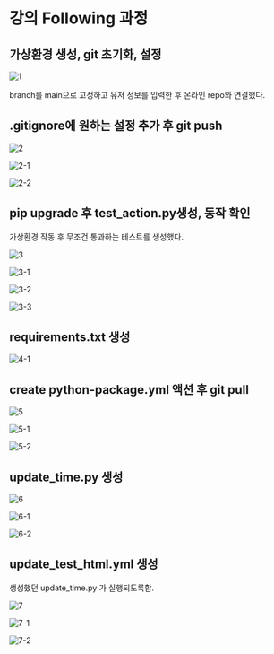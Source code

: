 # 강의 Following 과정

## 가상환경 생성, git 초기화, 설정

![1](https://github.com/user-attachments/assets/eef20379-d071-4f82-b1c0-19e675d1747d)

branch를 main으로 고정하고 유저 정보를 입력한 후 온라인 repo와 연결했다.

 

## .gitignore에 원하는 설정 추가 후 git push

![2](https://github.com/user-attachments/assets/779c3882-1f96-447b-93d9-184346a615f5)

![2-1](https://github.com/user-attachments/assets/c87b1626-7505-4bcd-a49d-b612a89afee3)

![2-2](https://github.com/user-attachments/assets/b15b986d-647c-4e86-96ec-63fb5d849dc9)

 

## pip upgrade 후 test_action.py생성, 동작 확인

가상환경 작동 후 무조건 통과하는 테스트를 생성했다.

![3](https://github.com/user-attachments/assets/b4877051-c4e8-4f70-bae3-f21771abe73f)

![3-1](https://github.com/user-attachments/assets/66d9ed15-4249-4df1-b514-08bddbb04bd7)

![3-2](https://github.com/user-attachments/assets/24728d42-e458-4bb8-b4b3-0ef148a7922d)

![3-3](https://github.com/user-attachments/assets/396d2429-bbe6-4f8e-8fe8-8471608a29f5)

 

## requirements.txt 생성

![4-1](https://github.com/user-attachments/assets/8915c3fe-3292-47b8-b685-0c4b795f35d2)

 

## create python-package.yml 액션 후 git pull

![5](https://github.com/user-attachments/assets/f8cd5027-b25d-4f56-a8d5-29d284b92cfb)

![5-1](https://github.com/user-attachments/assets/92284592-208b-4549-be2e-46b648403578)

![5-2](https://github.com/user-attachments/assets/b1998033-38db-4efd-83d4-f067a867db65)

 

## update_time.py 생성

![6](https://github.com/user-attachments/assets/9289e3b2-c141-4165-85fa-739f92e49652)

![6-1](https://github.com/user-attachments/assets/09ad8694-04bb-4bb8-be35-64a660461570)

![6-2](https://github.com/user-attachments/assets/274ad3a7-e89f-48e3-952d-3b933fee64cd)

 

## update_test_html.yml 생성

생성했던 update_time.py 가 실행되도록함.

![7](https://github.com/user-attachments/assets/9175cefc-a583-4ed4-b07e-8754bc486acb)

![7-1](https://github.com/user-attachments/assets/9f17624a-b12e-4042-b530-e0b4b1ce18ff)

![7-2](https://github.com/user-attachments/assets/fbdcaa64-fa31-4654-b220-ef2c17ac62d8)


